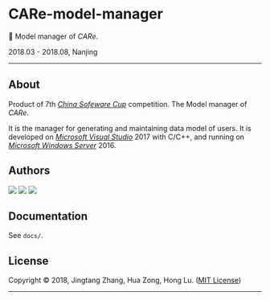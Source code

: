 # CARe-model-manager

💼 Model manager of *CARe*.

2018.03 - 2018.08, Nanjing

---

## About

Product of 7th [*China Sofeware Cup*](http://www.cnsoftbei.com/) competition. The Model manager of *CARe*.

It is the manager for generating and maintaining data model of users. It is developed on [*Microsoft Visual Studio*](https://visualstudio.microsoft.com/zh-hans/) 2017 with C/C++, and running on [*Microsoft Windows Server*](https://partner.microsoft.com/zh-cn/solutions/microsoft-windows-server) 2016.

## Authors

[![](https://github.com/mrdrivingduck.png?size=50)](https://github.com/mrdrivingduck)
[![](https://github.com/zonghuaxiansheng.png?size=50)](https://github.com/zonghuaxiansheng)
[![](https://github.com/Lewis-Lu.png?size=50)](https://github.com/Lewis-Lu)

## Documentation

See `docs/`.

## License

Copyright © 2018, Jingtang Zhang, Hua Zong, Hong Lu. ([MIT License](LICENSE))

---

